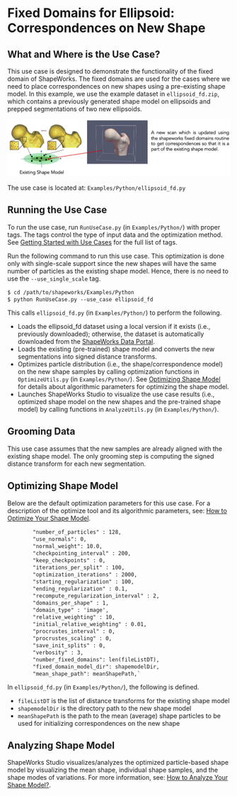 # Fixed Domains for Ellipsoid: Correspondences on New Shape

## What and Where is the Use Case? 

This use case is designed to demonstrate the functionality of the fixed domain of ShapeWorks. The fixed domains are used for the cases where we need to place correspondences on new shapes using a pre-existing shape model. In this example, we use the example dataset in `ellipsoid_fd.zip`, which contains a previously generated shape model on ellipsoids and prepped segmentations of two new ellipsoids.


![Fixed Domains](../img/use-cases/fixed-domains.png)


The use case is located at: `Examples/Python/ellipsoid_fd.py`

## Running the Use Case

To run the use case, run `RunUseCase.py` (in `Examples/Python/`) with proper tags. The tags control the type of input data and the optimization method. See [Getting Started with Use Cases](../use-cases/use-cases.md#running-use-case) for the full list of tags.


Run the following command to run this use case. This optimization is done only with single-scale support since the new shapes will have the same number of particles as the existing shape model. Hence, there is no need to use the `--use_single_scale` tag.
            
```
$ cd /path/to/shapeworks/Examples/Python
$ python RunUseCase.py --use_case ellipsoid_fd
```

This calls `ellipsoid_fd.py` (in `Examples/Python/`) to perform the following.

* Loads the ellipsoid_fd dataset using a local version if it exists (i.e., previously downloaded); otherwise, the dataset is automatically downloaded from the [ShapeWorks Data Portal](http://cibc1.sci.utah.edu:8080/).
* Loads the existing (pre-trained) shape model and converts the new segmentations into signed distance transforms.
* Optimizes particle distribution (i.e., the shape/correspondence model) on the new shape samples by calling optimization functions in `OptimizeUtils.py` (in `Examples/Python/`). See [Optimizing Shape Model](#optimizing-shape-model) for details about algorithmic parameters for optimizing the shape model.
* Launches ShapeWorks Studio to visualize the use case results (i.e., optimized shape model on the new shapes and the pre-trained shape model) by calling functions in `AnalyzeUtils.py` (in `Examples/Python/`).

## Grooming Data

This use case assumes that the new samples are already aligned with the existing shape model. The only grooming step is computing the signed distance transform for each new segmentation.

## Optimizing Shape Model

Below are the default optimization parameters for this use case. For a description of the optimize tool and its algorithmic parameters, see: [How to Optimize Your Shape Model](../workflow/optimize.md). 

```
        "number_of_particles" : 128,
        "use_normals": 0,
        "normal_weight": 10.0,
        "checkpointing_interval" : 200,
        "keep_checkpoints" : 0,
        "iterations_per_split" : 100,
        "optimization_iterations" : 2000,
        "starting_regularization" : 100,
        "ending_regularization" : 0.1,
        "recompute_regularization_interval" : 2,
        "domains_per_shape" : 1,
        "domain_type" : 'image',
        "relative_weighting" : 10,
        "initial_relative_weighting" : 0.01,
        "procrustes_interval" : 0,
        "procrustes_scaling" : 0,
        "save_init_splits" : 0,
        "verbosity" : 3,
        "number_fixed_domains": len(fileListDT),
        "fixed_domain_model_dir": shapemodelDir,
        "mean_shape_path": meanShapePath,`
```

In `ellipsoid_fd.py` (in `Examples/Python/`), the following is defined.

- `fileListDT` is the list of distance transforms for the existing shape model
-  `shapemodelDir` is the directory path to the new shape model
-  `meanShapePath` is the path to the mean (average) shape particles to be used for initializing correspondences on the new shape


## Analyzing Shape Model

ShapeWorks Studio visualizes/analyzes the optimized particle-based shape model by visualizing the mean shape, individual shape samples, and the shape modes of variations. For more information, see: [How to Analyze Your Shape Model?](../workflow/analyze.md).   
